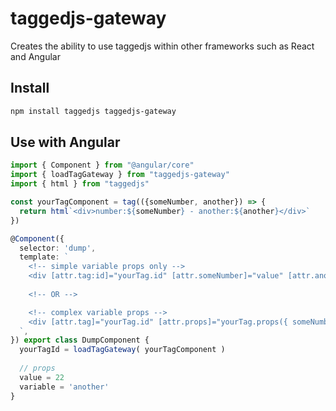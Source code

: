# taggedjs-gateway
Creates the ability to use taggedjs within other frameworks such as React and Angular

## Install

```bash
npm install taggedjs taggedjs-gateway
```

## Use with Angular

```ts
import { Component } from "@angular/core"
import { loadTagGateway } from "taggedjs-gateway"
import { html } from "taggedjs"

const yourTagComponent = tag(({someNumber, another}) => {
  return html`<div>number:${someNumber} - another:${another}</div>`
})

@Component({
  selector: 'dump',
  template: `
    <!-- simple variable props only -->
    <div [attr.tag:id]="yourTag.id" [attr.someNumber]="value" [attr.another]="variable"></div>
    
    <!-- OR -->

    <!-- complex variable props -->
    <div [attr.tag]="yourTag.id" [attr.props]="yourTag.props({ someNumber:value, another:variable })"></div>
  `,
}) export class DumpComponent {
  yourTagId = loadTagGateway( yourTagComponent )
  
  // props
  value = 22
  variable = 'another'
}
```